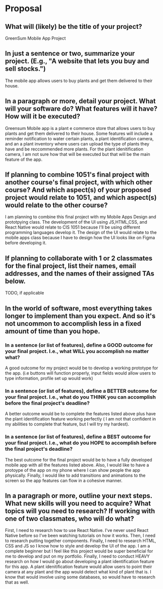 # Proposal

## What will (likely) be the title of your project?

GreenSum Mobile App Project

## In just a sentence or two, summarize your project. (E.g., "A website that lets you buy and sell stocks.")

The mobile app allows users to buy plants and get them delivered to their house. 

## In a paragraph or more, detail your project. What will your software do? What features will it have? How will it be executed?

Greensum Mobile app is a plant e commerce store that allows users to buy plants and get them delivered to their house. Some features will include a reminder notification to water certain plants, a plant identification camera, and an a plant inventory where users can upload the type of plants they have and be reccommended more plants. For the plant idenitification camera, I am not sure how that will be executed but that will be the main feature of the app. 

## If planning to combine 1051's final project with another course's final project, with which other course? And which aspect(s) of your proposed project would relate to 1051, and which aspect(s) would relate to the other course?

I am planning to combine this final project with my Mobile Apps Design and prototpying class. The development of the UI using JS,HTML,CSS, and React Native would relate to CIS 1051 because I'll be using different programming languages develop it. The design of the UI would relate to the mobile apps class because I have to design how the UI looks like on Figma before developing it.   

## If planning to collaborate with 1 or 2 classmates for the final project, list their names, email addresses, and the names of their assigned TAs below.

TODO, if applicable

## In the world of software, most everything takes longer to implement than you expect. And so it's not uncommon to accomplish less in a fixed amount of time than you hope.

### In a sentence (or list of features), define a GOOD outcome for your final project. I.e., what WILL you accomplish no matter what?

A good outcome for my project would be to develop a working prototype for the app. (i.e buttons will function properly, input fields would allow users to type information, profile set up would work)

### In a sentence (or list of features), define a BETTER outcome for your final project. I.e., what do you THINK you can accomplish before the final project's deadline?
A better outcome would be to complete the features listed above plus have the plant identification feature working perfectly ( I am not that confident in my abilities to complete that feature, but I will try my hardest). 

### In a sentence (or list of features), define a BEST outcome for your final project. I.e., what do you HOPE to accomplish before the final project's deadline?

The best outcome for the final project would be to have a fully developed mobile app with all the features listed above. Also, I would like to have a protoype of the app on my phone where I can show people the app physically. Finally, I would like to add transitions and animations to the screen so the app features can flow in a cohesive manner. 

## In a paragraph or more, outline your next steps. What new skills will you need to acquire? What topics will you need to research? If working with one of two classmates, who will do what?

First, I need to research how to use React Native. I've never used React Native before so I've been watching tutorials on how it works. Then, I need to research putting together components. Finally, I need to research HTML, CSS and JS so I know how to style and develop the UI of the app. I am a complete beginner but I feel like this project would be super beneficial for me to develop and put on my portfolio. Finally, I need to conduct HEAVY research on how I would go about developing a plant identification feature for this app. A plant idenitification feature would allow users to point their camera at any plant and the app would detect what kind of plant that is. I know that would involve using some databases, so would have to research that as well. 
